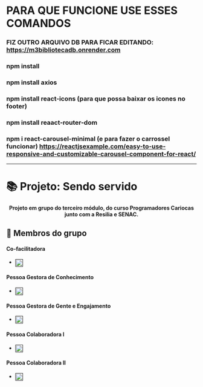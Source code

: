 # PARA QUE FUNCIONE USE ESSES COMANDOS
### FIZ OUTRO ARQUIVO DB PARA FICAR EDITANDO: https://m3bibliotecadb.onrender.com
### npm install
### npm install axios
### npm install react-icons (para que possa baixar os icones no footer)
### npm install reaact-router-dom 
### npm i react-carousel-minimal (e para fazer o carrossel funcionar) https://reactjsexample.com/easy-to-use-responsive-and-customizable-carousel-component-for-react/



---

# 📚 Projeto: Sendo servido
<div align="center" style="display: inline_block">

#### Projeto em grupo do terceiro módulo, do curso Programadores Cariocas junto com a Resilia e SENAC.

</div>

## 👥 Membros do grupo

#### Co-facilitadora
* <a href=""><img align="center" height="20" width="20" src="https://cdn.jsdelivr.net/gh/devicons/devicon/icons/github/github-original.svg"><a>


#### Pessoa Gestora de Conhecimento
* <a href=""><img align="center" height="20" width="20" src="https://cdn.jsdelivr.net/gh/devicons/devicon/icons/github/github-original.svg"><a> 


#### Pessoa Gestora de Gente e Engajamento
* <a href=""><img align="center" height="20" width="20" src="https://cdn.jsdelivr.net/gh/devicons/devicon/icons/github/github-original.svg"><a>


#### Pessoa Colaboradora I
* <a href=""><img align="center" height="20" width="20" src="https://cdn.jsdelivr.net/gh/devicons/devicon/icons/github/github-original.svg"><a>


#### Pessoa Colaboradora II
* <a href=""><img align="center" height="20" width="20" src="https://cdn.jsdelivr.net/gh/devicons/devicon/icons/github/github-original.svg"><a>

